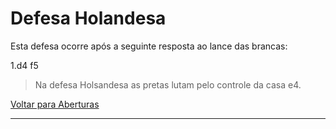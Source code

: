 # Defesa Holandesa

Esta defesa ocorre após a seguinte resposta ao lance das brancas:

1.d4 f5



> Na defesa Holsandesa as pretas lutam pelo controle da casa e4.



[Voltar para Aberturas](https://github.com/rafaelmeneghini/dio-projeto-desafio-git-github/blob/5844f14658322df2c3452f0793a3d9553eb39f4c/README.md)

------

